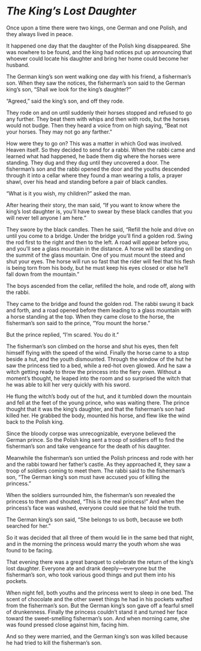 # ***The King’s Lost Daughter***



Once upon a time there were two kings, one German and one Polish, and they always lived in peace.

It happened one day that the daughter of the Polish king disappeared. She was nowhere to be found, and the king had notices put up announcing that whoever could locate his daughter and bring her home could become her husband.

The German king’s son went walking one day with his friend, a fisherman’s son. When they saw the notices, the fisherman’s son said to the German king’s son, “Shall we look for the king’s daughter?”

“Agreed,” said the king’s son, and off they rode.

They rode on and on until suddenly their horses stopped and refused to go any further. They beat them with whips and then with rods, but the horses would not budge. Then they heard a voice from on high saying, “Beat not your horses. They may not go any farther.”

How were they to go on? This was a matter in which God was involved. Heaven itself. So they decided to send for a rabbi. When the rabbi came and learned what had happened, he bade them dig where the horses were standing. They dug and they dug until they uncovered a door. The fisherman’s son and the rabbi opened the door and the youths descended through it into a cellar where they found a man wearing a *talis*, a prayer shawl, over his head and standing before a pair of black candles.

“What is it you wish, my children?” asked the man.

After hearing their story, the man said, “If you want to know where the king’s lost daughter is, you’ll have to swear by these black candles that you will never tell anyone I am here.”

They swore by the black candles. Then he said, “Refill the hole and drive on until you come to a bridge. Under the bridge you’ll find a golden rod. Swing the rod first to the right and then to the left. A road will appear before you, and you’ll see a glass mountain in the distance. A horse will be standing on the summit of the glass mountain. One of you must mount the steed and shut your eyes. The horse will run so fast that the rider will feel that his flesh is being torn from his body, but he must keep his eyes closed or else he’ll fall down from the mountain.”



The boys ascended from the cellar, refilled the hole, and rode off, along with the rabbi.

They came to the bridge and found the golden rod. The rabbi swung it back and forth, and a road opened before them leading to a glass mountain with a horse standing at the top. When they came close to the horse, the fisherman’s son said to the prince, “You mount the horse.”

But the prince replied, “I’m scared. You do it.”

The fisherman’s son climbed on the horse and shut his eyes, then felt himself flying with the speed of the wind. Finally the horse came to a stop beside a hut, and the youth dismounted. Through the window of the hut he saw the princess tied to a bed, while a red-hot oven glowed. And he saw a witch getting ready to throw the princess into the fiery oven. Without a moment’s thought, he leaped into the room and so surprised the witch that he was able to kill her very quickly with his sword.

He flung the witch’s body out of the hut, and it tumbled down the mountain and fell at the feet of the young prince, who was waiting there. The prince thought that it was the king’s daughter, and that the fisherman’s son had killed her. He grabbed the body, mounted his horse, and flew like the wind back to the Polish king.

Since the bloody corpse was unrecognizable, everyone believed the German prince. So the Polish king sent a troop of soldiers off to find the fisherman’s son and take vengeance for the death of his daughter.

Meanwhile the fisherman’s son untied the Polish princess and rode with her and the rabbi toward her father’s castle. As they approached it, they saw a troop of soldiers coming to meet them. The rabbi said to the fisherman’s son, “The German king’s son must have accused you of killing the princess.”

When the soldiers surrounded him, the fisherman’s son revealed the princess to them and shouted, “This is the real princess!” And when the princess’s face was washed, everyone could see that he told the truth.

The German king’s son said, “She belongs to us both, because we both searched for her.”

So it was decided that all three of them would lie in the same bed that night, and in the morning the princess would marry the youth whom she was found to be facing.

That evening there was a great banquet to celebrate the return of the king’s lost daughter. Everyone ate and drank deeply—everyone but the fisherman’s son, who took various good things and put them into his pockets.

When night fell, both youths and the princess went to sleep in one bed. The scent of chocolate and the other sweet things he had in his pockets wafted from the fisherman’s son. But the German king’s son gave off a fearful smell of drunkenness. Finally the princess couldn’t stand it and turned her face toward the sweet-smelling fisherman’s son. And when morning came, she was found pressed close against him, facing him.

And so they were married, and the German king’s son was killed because he had tried to kill the fisherman’s son.